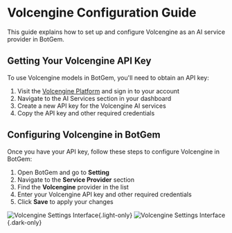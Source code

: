 # Volcengine Configuration Guide

This guide explains how to set up and configure Volcengine as an AI service provider in BotGem.

## Getting Your Volcengine API Key

To use Volcengine models in BotGem, you'll need to obtain an API key:

1. Visit the [Volcengine Platform](https://www.volcengine.com/) and sign in to your account
2. Navigate to the AI Services section in your dashboard
3. Create a new API key for the Volcengine AI services
4. Copy the API key and other required credentials

## Configuring Volcengine in BotGem

Once you have your API key, follow these steps to configure Volcengine in BotGem:

1. Open BotGem and go to **Setting**
2. Navigate to the **Service Provider** section
3. Find the **Volcengine** provider in the list
4. Enter your Volcengine API key and other required credentials
5. Click **Save** to apply your changes

![Volcengine Settings Interface](/volcengine.png){.light-only}
![Volcengine Settings Interface](/volcengine-dark.png){.dark-only}
